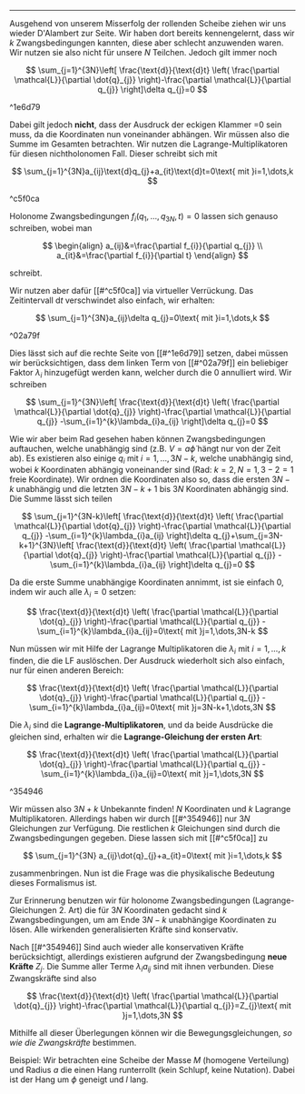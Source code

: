 ***

Ausgehend von unserem Misserfolg der rollenden Scheibe ziehen wir uns wieder D'Alambert zur Seite. Wir haben dort bereits kennengelernt, dass wir $k$ Zwangsbedingungen kannten, diese aber schlecht anzuwenden waren. Wir nutzen sie also nicht für unsere $N$ Teilchen. Jedoch gilt immer noch

$$
\sum_{j=1}^{3N}\left[ \frac{\text{d}}{\text{d}t} \left( \frac{\partial \mathcal{L}}{\partial \dot{q}_{j}}  \right)-\frac{\partial \mathcal{L}}{\partial q_{j}}  \right]\delta q_{j}=0
$$

^1e6d79

Dabei gilt jedoch **nicht**, dass der Ausdruck der eckigen Klammer =0 sein muss, da die Koordinaten nun voneinander abhängen. Wir müssen also die Summe im Gesamten betrachten. Wir nutzen die Lagrange-Multiplikatoren für diesen nichtholonomen Fall. Dieser schreibt sich mit

$$
\sum_{j=1}^{3N}a_{ij}\text{d}q_{j}+a_{it}\text{d}t=0\text{ mit }i=1,\dots,k
$$

^c5f0ca

Holonome Zwangsbedingungen $f_{i}(q_{1},\dots,q_{3N},t)=0$ lassen sich genauso schreiben, wobei man

$$
\begin{align}
a_{ij}&=\frac{\partial f_{i}}{\partial q_{j}} \\
a_{it}&=\frac{\partial f_{i}}{\partial t}  
\end{align}
$$

schreibt.

Wir nutzen aber dafür [[#^c5f0ca]] via virtueller Verrückung. Das Zeitintervall $\text{d}t$ verschwindet also einfach, wir erhalten:

$$
\sum_{j=1}^{3N}a_{ij}\delta q_{j}=0\text{ mit }i=1,\dots,k
$$

^02a79f

Dies lässt sich auf die rechte Seite von [[#^1e6d79]] setzen, dabei müssen wir berücksichtigen, dass dem linken Term von [[#^02a79f]] ein beliebiger Faktor $\lambda_{i}$ hinzugefügt werden kann, welcher durch die 0 annulliert wird. Wir schreiben

$$
\sum_{j=1}^{3N}\left[ \frac{\text{d}}{\text{d}t} \left( \frac{\partial \mathcal{L}}{\partial \dot{q}_{j}}  \right)-\frac{\partial \mathcal{L}}{\partial q_{j}} -\sum_{i=1}^{k}\lambda_{i}a_{ij} \right]\delta q_{j}=0
$$

Wie wir aber beim Rad gesehen haben können Zwangsbedingungen auftauchen, welche unabhängig sind (z.B. $V=a\dot{\phi}$ hängt nur von der Zeit ab). Es existieren also einige $q_{i}$ mit $i=1,\dots,3N-k$, welche unabhängig sind, wobei $k$ Koordinaten abhängig voneinander sind (Rad: $k=2, N=1,3-2=1$ freie Koordinate). Wir ordnen die Koordinaten also so, dass die ersten $3N-k$ unabhängig und die letzten $3N-k+1$ bis $3N$ Koordinaten abhängig sind. Die Summe lässt sich teilen

$$
\sum_{j=1}^{3N-k}\left[ \frac{\text{d}}{\text{d}t} \left( \frac{\partial \mathcal{L}}{\partial \dot{q}_{j}}  \right)-\frac{\partial \mathcal{L}}{\partial q_{j}} -\sum_{i=1}^{k}\lambda_{i}a_{ij} \right]\delta q_{j}+\sum_{j=3N-k+1}^{3N}\left[ \frac{\text{d}}{\text{d}t} \left( \frac{\partial \mathcal{L}}{\partial \dot{q}_{j}}  \right)-\frac{\partial \mathcal{L}}{\partial q_{j}} -\sum_{i=1}^{k}\lambda_{i}a_{ij} \right]\delta q_{j}=0
$$

Da die erste Summe unabhängige Koordinaten annimmt, ist sie einfach $0$, indem wir auch alle $\lambda_{i}=0$ setzen:

$$
\frac{\text{d}}{\text{d}t} \left( \frac{\partial \mathcal{L}}{\partial \dot{q}_{j}}  \right)-\frac{\partial \mathcal{L}}{\partial q_{j}} -\sum_{i=1}^{k}\lambda_{i}a_{ij}=0\text{ mit }j=1,\dots,3N-k
$$

Nun müssen wir mit Hilfe der Lagrange Multiplikatoren die $\lambda_{i}$ mit $i=1,\dots,k$ finden, die die LF auslöschen. Der Ausdruck wiederholt sich also einfach, nur für einen anderen Bereich:

$$
\frac{\text{d}}{\text{d}t} \left( \frac{\partial \mathcal{L}}{\partial \dot{q}_{j}}  \right)-\frac{\partial \mathcal{L}}{\partial q_{j}} -\sum_{i=1}^{k}\lambda_{i}a_{ij}=0\text{ mit }j=3N-k+1,\dots,3N
$$

Die $\lambda_{i}$ sind die **Lagrange-Multiplikatoren**, und da beide Ausdrücke die gleichen sind, erhalten wir die **Lagrange-Gleichung der ersten Art**:

$$
\frac{\text{d}}{\text{d}t} \left( \frac{\partial \mathcal{L}}{\partial \dot{q}_{j}}  \right)-\frac{\partial \mathcal{L}}{\partial q_{j}} -\sum_{i=1}^{k}\lambda_{i}a_{ij}=0\text{ mit }j=1,\dots,3N
$$

^354946

Wir müssen also $3N+k$ Unbekannte finden! $N$ Koordinaten und $k$ Lagrange Multiplikatoren. Allerdings haben wir durch [[#^354946]]  nur $3N$ Gleichungen zur Verfügung. Die restlichen $k$ Gleichungen sind durch die Zwangsbedingungen gegeben. Diese lassen sich mit [[#^c5f0ca]] zu 

$$
\sum_{j=1}^{3N} a_{ij}\dot{q}_{j}+a_{it}=0\text{ mit }i=1,\dots,k
$$

zusammenbringen. Nun ist die Frage was die physikalische Bedeutung dieses Formalismus ist.

Zur Erinnerung benutzen wir für holonome Zwangsbedingungen (Lagrange-Gleichungen 2. Art) die für $3N$ Koordinaten gedacht sind $k$ Zwangsbedingungen, um am Ende $3N-k$ unabhängige Koordinaten zu lösen. Alle wirkenden generalisierten Kräfte sind konservativ.

Nach [[#^354946]] Sind auch wieder alle konservativen Kräfte berücksichtigt, allerdings existieren aufgrund der Zwangsbedingung **neue Kräfte** $Z_{j}$. Die Summe aller Terme $\lambda_{i}a_{ij}$ sind mit ihnen verbunden. Diese Zwangskräfte sind also

$$
\frac{\text{d}}{\text{d}t} \left( \frac{\partial \mathcal{L}}{\partial \dot{q}_{j}}  \right)-\frac{\partial \mathcal{L}}{\partial q_{j}}=Z_{j}\text{ mit }j=1,\dots,3N
$$

Mithilfe all dieser Überlegungen können wir die Bewegungsgleichungen, *so wie die Zwangskräfte* bestimmen.

Beispiel:
Wir betrachten eine Scheibe der Masse $M$ (homogene Verteilung) und Radius $a$ die einen Hang runterrollt (kein Schlupf, keine Nutation). Dabei ist der Hang um $\phi$ geneigt und $l$ lang. 